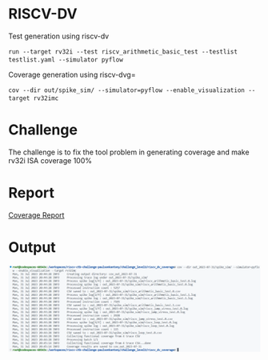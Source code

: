 # RISCV-DV

Test generation using riscv-dv
```
run --target rv32i --test riscv_arithmetic_basic_test --testlist testlist.yaml --simulator pyflow
```

Coverage generation using riscv-dvg=
```
cov --dir out/spike_sim/ --simulator=pyflow --enable_visualization --target rv32imc
```

# Challenge
The challenge is to fix the tool problem in generating coverage and make rv32i ISA coverage 100%

# Report
[Coverage Report](https://github.com/vyomasystems-lab/riscv-ctb-challenge-paulsonkantony/blob/main/challenge_level3/riscv_dv_coverage/cov_out_2023-07-31/CoverageReport.txt)

# Output

![Coverage Command Output](https://github.com/vyomasystems-lab/riscv-ctb-challenge-paulsonkantony/blob/main/images/Coverage%20Output.png)
